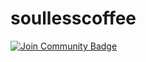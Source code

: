 # soullesscoffee
<a href="https://discord.gg/ZSUpv25GRz"><img src="https://img.shields.io/discord/907577663810576405.svg?style=flat&label=Join%20Community&color=7289DA" alt="Join Community Badge"/></a>




